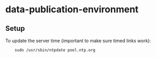 # data-publication-environment

## Setup

To update the server time (important to make sure timed links work):

```
    sudo /usr/sbin/ntpdate pool.ntp.org
```
